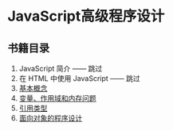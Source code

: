 # JavaScript高级程序设计

## 书籍目录

1. JavaScript 简介 —— 跳过
2. 在 HTML 中使用 JavaScript —— 跳过
3. [基本概念](chapter3.md)
4. [变量、作用域和内存问题](chapter4.md)
5. [引用类型](chapter5.md)
6. [面向对象的程序设计](chapter6.md)
